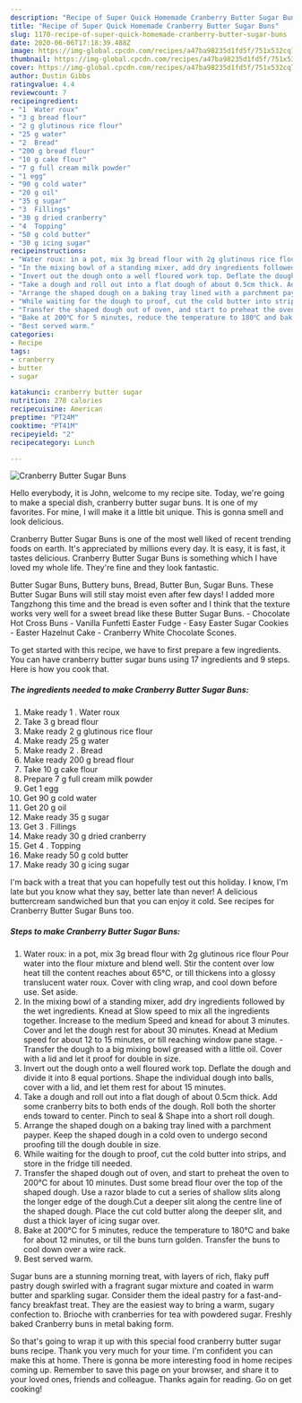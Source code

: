 ```yaml
---
description: "Recipe of Super Quick Homemade Cranberry Butter Sugar Buns"
title: "Recipe of Super Quick Homemade Cranberry Butter Sugar Buns"
slug: 1170-recipe-of-super-quick-homemade-cranberry-butter-sugar-buns
date: 2020-06-06T17:18:39.488Z
image: https://img-global.cpcdn.com/recipes/a47ba98235d1fd5f/751x532cq70/cranberry-butter-sugar-buns-recipe-main-photo.jpg
thumbnail: https://img-global.cpcdn.com/recipes/a47ba98235d1fd5f/751x532cq70/cranberry-butter-sugar-buns-recipe-main-photo.jpg
cover: https://img-global.cpcdn.com/recipes/a47ba98235d1fd5f/751x532cq70/cranberry-butter-sugar-buns-recipe-main-photo.jpg
author: Dustin Gibbs
ratingvalue: 4.4
reviewcount: 7
recipeingredient:
- "1  Water roux"
- "3 g bread flour"
- "2 g glutinous rice flour"
- "25 g water"
- "2  Bread"
- "200 g bread flour"
- "10 g cake flour"
- "7 g full cream milk powder"
- "1 egg"
- "90 g cold water"
- "20 g oil"
- "35 g sugar"
- "3  Fillings"
- "30 g dried cranberry"
- "4  Topping"
- "50 g cold butter"
- "30 g icing sugar"
recipeinstructions:
- "Water roux: in a pot, mix 3g bread flour with 2g glutinous rice flour Pour water into the flour mixture and blend well. Stir the content over low heat till the content reaches about 65℃, or till thickens into a glossy translucent water roux. Cover with cling wrap, and cool down before use. Set aside."
- "In the mixing bowl of a standing mixer, add dry ingredients followed by the wet ingredients. Knead at Slow speed to mix all the ingredients together. Increase to the medium Speed and knead for about 3 minutes. Cover and let the dough rest for about 30 minutes. Knead at Medium speed for about 12 to 15 minutes, or till reaching window pane stage. Transfer the dough to a big mixing bowl greased with a little oil. Cover with a lid and let it proof for double in size."
- "Invert out the dough onto a well floured work top. Deflate the dough and divide it into 8 equal portions. Shape the individual dough into balls, cover with a lid, and let them rest for about 15 minutes."
- "Take a dough and roll out into a flat dough of about 0.5cm thick. Add some cranberry bits to both ends of the dough. Roll both the shorter ends toward to center. Pinch to seal &amp; Shape into a short roll dough."
- "Arrange the shaped dough on a baking tray lined with a parchment payper. Keep the shaped dough in a cold oven to undergo second proofing till the dough double in size."
- "While waiting for the dough to proof, cut the cold butter into strips, and store in the fridge till needed."
- "Transfer the shaped dough out of oven, and start to preheat the oven to 200℃ for about 10 minutes. Dust some bread flour over the top of the shaped dough. Use a razor blade to cut a series of shallow slits along the longer edge of the dough.Cut a deeper slit along the centre line of the shaped dough. Place the cut cold butter along the deeper slit, and dust a thick layer of icing sugar over."
- "Bake at 200℃ for 5 minutes, reduce the temperature to 180℃ and bake for about 12 minutes, or till the buns turn golden. Transfer the buns to cool down over a wire rack."
- "Best served warm."
categories:
- Recipe
tags:
- cranberry
- butter
- sugar

katakunci: cranberry butter sugar 
nutrition: 278 calories
recipecuisine: American
preptime: "PT24M"
cooktime: "PT41M"
recipeyield: "2"
recipecategory: Lunch

---
```



![Cranberry Butter Sugar Buns](https://img-global.cpcdn.com/recipes/a47ba98235d1fd5f/751x532cq70/cranberry-butter-sugar-buns-recipe-main-photo.jpg)

Hello everybody, it is John, welcome to my recipe site. Today, we're going to make a special dish, cranberry butter sugar buns. It is one of my favorites. For mine, I will make it a little bit unique. This is gonna smell and look delicious.

Cranberry Butter Sugar Buns is one of the most well liked of recent trending foods on earth. It's appreciated by millions every day. It is easy, it is fast, it tastes delicious. Cranberry Butter Sugar Buns is something which I have loved my whole life. They're fine and they look fantastic.

Butter Sugar Buns, Buttery buns, Bread, Butter Bun, Sugar Buns. These Butter Sugar Buns will still stay moist even after few days! I added more Tangzhong this time and the bread is even softer and I think that the texture works very well for a sweet bread like these Butter Sugar Buns. - Chocolate Hot Cross Buns - Vanilla Funfetti Easter Fudge - Easy Easter Sugar Cookies - Easter Hazelnut Cake - Cranberry White Chocolate Scones.


To get started with this recipe, we have to first prepare a few ingredients. You can have cranberry butter sugar buns using 17 ingredients and 9 steps. Here is how you cook that.

<!--inarticleads1-->

##### The ingredients needed to make Cranberry Butter Sugar Buns:

1. Make ready 1 . Water roux
1. Take 3 g bread flour
1. Make ready 2 g glutinous rice flour
1. Make ready 25 g water
1. Make ready 2 . Bread
1. Make ready 200 g bread flour
1. Take 10 g cake flour
1. Prepare 7 g full cream milk powder
1. Get 1 egg
1. Get 90 g cold water
1. Get 20 g oil
1. Make ready 35 g sugar
1. Get 3 . Fillings
1. Make ready 30 g dried cranberry
1. Get 4 . Topping
1. Make ready 50 g cold butter
1. Make ready 30 g icing sugar


I&#39;m back with a treat that you can hopefully test out this holiday. I know, I&#39;m late but you know what they say, better late than never! A delicious buttercream sandwiched bun that you can enjoy it cold. See recipes for Cranberry Butter Sugar Buns too. 

<!--inarticleads2-->

##### Steps to make Cranberry Butter Sugar Buns:

1. Water roux: in a pot, mix 3g bread flour with 2g glutinous rice flour Pour water into the flour mixture and blend well. Stir the content over low heat till the content reaches about 65℃, or till thickens into a glossy translucent water roux. Cover with cling wrap, and cool down before use. Set aside.
1. In the mixing bowl of a standing mixer, add dry ingredients followed by the wet ingredients. Knead at Slow speed to mix all the ingredients together. Increase to the medium Speed and knead for about 3 minutes. Cover and let the dough rest for about 30 minutes. Knead at Medium speed for about 12 to 15 minutes, or till reaching window pane stage. - Transfer the dough to a big mixing bowl greased with a little oil. Cover with a lid and let it proof for double in size.
1. Invert out the dough onto a well floured work top. Deflate the dough and divide it into 8 equal portions. Shape the individual dough into balls, cover with a lid, and let them rest for about 15 minutes.
1. Take a dough and roll out into a flat dough of about 0.5cm thick. Add some cranberry bits to both ends of the dough. Roll both the shorter ends toward to center. Pinch to seal &amp; Shape into a short roll dough.
1. Arrange the shaped dough on a baking tray lined with a parchment payper. Keep the shaped dough in a cold oven to undergo second proofing till the dough double in size.
1. While waiting for the dough to proof, cut the cold butter into strips, and store in the fridge till needed.
1. Transfer the shaped dough out of oven, and start to preheat the oven to 200℃ for about 10 minutes. Dust some bread flour over the top of the shaped dough. Use a razor blade to cut a series of shallow slits along the longer edge of the dough.Cut a deeper slit along the centre line of the shaped dough. Place the cut cold butter along the deeper slit, and dust a thick layer of icing sugar over.
1. Bake at 200℃ for 5 minutes, reduce the temperature to 180℃ and bake for about 12 minutes, or till the buns turn golden. Transfer the buns to cool down over a wire rack.
1. Best served warm.


Sugar buns are a stunning morning treat, with layers of rich, flaky puff pastry dough swirled with a fragrant sugar mixture and coated in warm butter and sparkling sugar. Consider them the ideal pastry for a fast-and-fancy breakfast treat. They are the easiest way to bring a warm, sugary confection to. Brioche with cranberries for tea with powdered sugar. Freshly baked Cranberry buns in metal baking form. 

So that's going to wrap it up with this special food cranberry butter sugar buns recipe. Thank you very much for your time. I'm confident you can make this at home. There is gonna be more interesting food in home recipes coming up. Remember to save this page on your browser, and share it to your loved ones, friends and colleague. Thanks again for reading. Go on get cooking!
